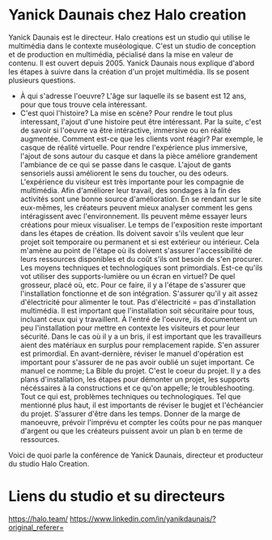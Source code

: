 # Yanick Daunais chez Halo creation
Yanick Daunais est le directeur. Halo creations est un studio qui utilise le multimédia dans le contexte muséologique. C'est un studio de conception et de production en multimédia, pécialisé dans la mise en valeur de contenu. Il est ouvert depuis 2005. Yanick Daunais nous explique d'abord les étapes à suivre dans la création d'un projet multimédia. Ils se posent plusieurs questions.
- À qui s'adresse l'oeuvre? L'âge sur laquelle ils se basent est 12 ans, pour que tous trouve cela intéressant.
- C'est quoi l'histoire? La mise en scène? Pour rendre le tout plus interessant, l'ajout d'une histoire peut être intéressant.
Par la suite, c'est de savoir si l'oeuvre va être intéractive, immersive ou en réalité augmentée. Comment est-ce que les clients vont réagir? Par exemple, le casque de réalité virtuelle. Pour rendre l'expérience plus immersive, l'ajout de sons autour du casque et dans la pièce améliore grandement l'ambiance de ce qui se passe dans le casque. L'ajout de gants sensoriels aussi améliorent le sens du toucher, ou des odeurs.
L'expérience du visiteur est très importante pour les compagnie de multimédia. Afin d'améliorer leur travail, des sondages à la fin des activités sont une bonne source d'amélioration. En se rendant sur le site eux-mêmes, les créateurs peuvent mieux analyser comment les gens intéragissent avec l'environnement. Ils peuvent même essayer leurs créations pour mieux visualiser.
Le temps de l'exposition reste important dans les étapes de création. Ils doivent savoir s'ils veulent que leur projet soit temporaire ou permanent et si est extérieur ou intérieur. Cela m'amène au point de l'étape où ils doivent s'assurer l'accessibilité de leurs ressources disponibles et du coût s'ils ont besoin de s'en procurer.
Les moyens techniques et technologiques sont primordials. Est-ce qu'ils vot utiliser des supports-lumière ou un écran en virtuel? De quel grosseur, placé où, etc. Pour ce faire, il y a l'étape de s'assurer que l'installation fonctionne et de son intégration. S'assurer qu'il y ait assez d'électricité pour alimenter le tout. Pas d'électricité = pas d'installation multimédia. Il est important que l'installation soit sécuritaire pour tous, incluant ceux qui y travaillent. À l'entré de l'oeuvre, ils documentent un peu l'installation pour mettre en contexte les visiteurs et pour leur sécurité. Dans le cas où il y a un bris, il est important que les travailleurs aient des matériaux en surplus pour remplacement rapide. S'en assurer est primordial.
En avant-dernière, réviser le manuel d'opération est important pour s'assurer de ne pas avoir oublié un sujet important. Ce manuel ce nomme; La Bible du projet. C'est le coeur du projet. Il y a des plans d'installation, les étapes pour démonter un projet, les supports nécéssaires à la constructions et ce qu'on appelle; le troubleshooting. Tout ce qui est, problèmes techniques ou technologiques.
Tel que mentionné plus haut, il est importants de réviser le bugjet et l'échéancier du projet. S'assurer d'être dans les temps. Donner de la marge de manoeuvre, prévoir l'imprévu et compter les coûts pour ne pas manquer d'argent ou que les créateurs puissent avoir un plan b en terme de ressources.

Voici de quoi parle la conférence de Yanick Daunais, directeur et producteur du studio Halo Creation.

# Liens du studio et su directeurs
https://halo.team/
https://www.linkedin.com/in/yanikdaunais/?original_referer=
